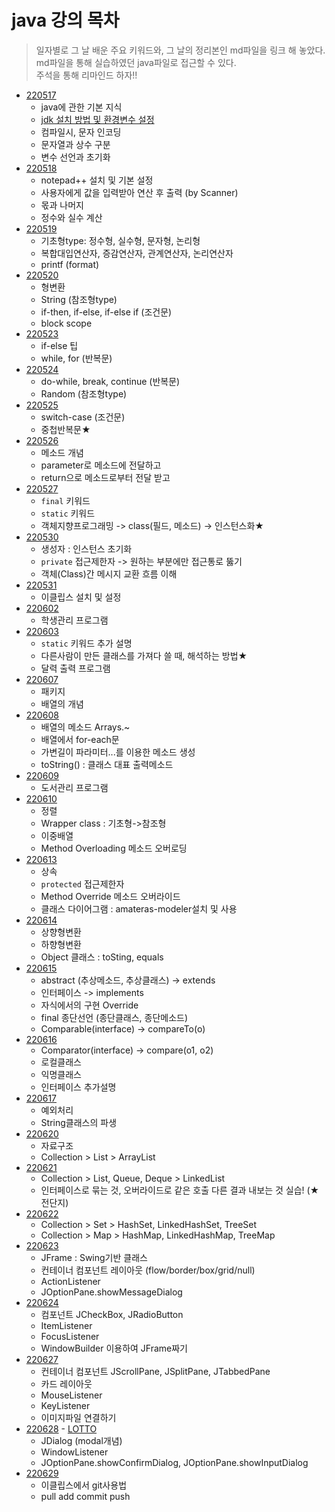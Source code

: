 # java 강의 목차
> 일자별로 그 날 배운 주요 키워드와, 그 날의 정리본인 md파일을 링크 해 놓았다.  
md파일을 통해 실습하였던 java파일로 접근할 수 있다.  
주석을 통해 리마인드 하자!!  

- [220517](./Java정리/220517.md)
  - java에 관한 기본 지식
  - [jdk 설치 방법 및 환경변수 설정](./Java정리/JDK설치&환경변수.md)
  - 컴파일시, 문자 인코딩
  - 문자열과 상수 구분
  - 변수 선언과 초기화
- [220518](./Java정리/220518.md)
  - notepad++ 설치 및 기본 설정
  - 사용자에게 값을 입력받아 연산 후 출력 (by Scanner)  
  - 몫과 나머지
  - 정수와 실수 계산
- [220519](./Java정리/220519.md)
  - 기초형type: 정수형, 실수형, 문자형, 논리형
  - 복합대입연산자, 증감연산자, 관계연산자, 논리연산자
  - printf (format)
- [220520](./Java정리/220520.md)
  - 형변환
  - String (참조형type)
  - if-then, if-else, if-else if (조건문)
  - block scope
- [220523](./Java정리/220523.md)
  - if-else 팁
  - while, for (반복문)
- [220524](./Java정리/220524.md)
  - do-while, break, continue (반복문)  
  - Random (참조형type)  
- [220525](./Java정리/220525.md)  
  - switch-case (조건문)
  - 중첩반복문★  
- [220526](./Java정리/220526.md)  
  - 메소드 개념
  - parameter로 메소드에 전달하고
  - return으로 메소드로부터 전달 받고
- [220527](./Java정리/220527.md)  
  - `final` 키워드
  - `static` 키워드
  - 객체지향프로그래밍 -> class(필드, 메소드) -> 인스턴스화★  
- [220530](./Java정리/220530.md)  
  - 생성자 : 인스턴스 초기화  
  - `private` 접근제한자 -> 원하는 부분에만 접근통로 뚫기  
  - 객체(Class)간 메시지 교환 흐름 이해  
- [220531](./Java정리/220531.md)  
  - 이클립스 설치 및 설정  
- [220602](./Java정리/220602.md)   
  - 학생관리 프로그램   
- [220603](./Java정리/220603.md)  
  - `static` 키워드 추가 설명  
  - 다른사람이 만든 클래스를 가져다 쓸 때, 해석하는 방법★    
  - 달력 출력 프로그램  
- [220607](./Java정리/220607.md)  
  - 패키지
  - 배열의 개념  
- [220608](./Java정리/220608.md)  
  - 배열의 메소드 Arrays.~
  - 배열에서 for-each문
  - 가변길이 파라미터...를 이용한 메소드 생성
  - toString() : 클래스 대표 출력메소드
- [220609](./Java정리/220609.md)  
  - 도서관리 프로그램
- [220610](./Java정리/220610.md)
  - 정렬
  - Wrapper class : 기초형->참조형
  - 이중배열
  - Method Overloading 메소드 오버로딩  
- [220613](./Java정리/220613.md)  
  - 상속
  - `protected` 접근제한자
  - Method Override 메소드 오버라이드
  - 클래스 다이어그램 : amateras-modeler설치 및 사용
- [220614](./Java정리/220614.md)  
  - 상향형변환
  - 하향형변환
  - Object 클래스 : toSting, equals  
- [220615](./Java정리/220615.md)  
  - abstract (추상메소드, 추상클래스) -> extends
  - 인터페이스 -> implements
  - 자식에서의 구현 Override
  - final 종단선언 (종단클래스, 종단메소드)
  - Comparable(interface) -> compareTo(o)
- [220616](./Java정리/220616.md)  
  - Comparator(interface) -> compare(o1, o2)
  - 로컬클래스
  - 익명클래스
  - 인터페이스 추가설명
- [220617](./Java정리/220617.md)  
  - 예외처리
  - String클래스의 파생
- [220620](./Java정리/220620.md)  
  - 자료구조
  - Collection > List > ArrayList  
- [220621](./Java정리/220621.md)  
  - Collection > List, Queue, Deque > LinkedList  
  - 인터페이스로 묶는 것, 오버라이드로 같은 호출 다른 결과 내보는 것 실습! (★전단지)  
- [220622](./Java정리/220622.md)  
  - Collection > Set > HashSet, LinkedHashSet, TreeSet
  - Collection > Map > HashMap, LinkedHashMap, TreeMap
- [220623](./Java정리/220623.md)  
  - JFrame : Swing기반 클래스
  - 컨테이너 컴포넌트 레이아웃 (flow/border/box/grid/null)
  - ActionListener
  - JOptionPane.showMessageDialog
- [220624](./Java정리/220624.md)  
  - 컴포넌트 JCheckBox, JRadioButton
  - ItemListener
  - FocusListener
  - WindowBuilder 이용하여 JFrame짜기
- [220627](./Java정리/220627.md)  
  - 컨테이너 컴포넌트 JScrollPane, JSplitPane, JTabbedPane
  - 카드 레이아웃
  - MouseListener
  - KeyListener 
  - 이미지파일 연결하기
- [220628](./Java정리/220628.md) - [LOTTO](./Java정리/LOTTO.md)  
  - JDialog (modal개념)
  - WindowListener
  - JOptionPane.showConfirmDialog, JOptionPane.showInputDialog
- [220629](./Java정리/220629.md)  
  - 이클립스에서 git사용법
  - pull add commit push
